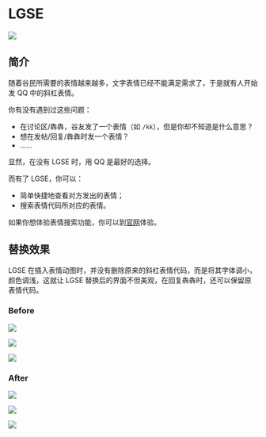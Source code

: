 # LGSE

[![](https://socialify.git.ci/hyc-official/LuoguShowEmoji/image?description=1&descriptionEditable=Show%20QQ%20Emoji%20in%20Luogu.&font=Inter&forks=1&issues=1&name=1&owner=1&pattern=Plus&pulls=1&stargazers=1&theme=Light)](https://github.com/hyc-official/LuoguShowEmoji)

## 简介

随着谷民所需要的表情越来越多，文字表情已经不能满足需求了，于是就有人开始发 QQ 中的斜杠表情。

你有没有遇到过这些问题：

- 在讨论区/犇犇，谷友发了一个表情（如 `/kk`），但是你却不知道是什么意思？
- 想在发帖/回复/犇犇时发一个表情？
- ……

显然，在没有 LGSE 时，用 QQ 是最好的选择。

而有了 LGSE，你可以：

- 简单快捷地查看对方发出的表情；
- 搜索表情代码所对应的表情。

如果你想体验表情搜索功能，你可以到[官网](https://lgse.heyc.eu.org)体验。

## 替换效果

LGSE 在插入表情动图时，并没有删除原来的斜杠表情代码，而是将其字体调小，颜色调浅，这就让 LGSE 替换后的界面不但美观，在回复犇犇时，还可以保留原表情代码。

### Before

![](https://cdn.luogu.com.cn/upload/image_hosting/rnjsxbi6.png)

![](https://cdn.luogu.com.cn/upload/image_hosting/r3lasatv.png)

![](https://cdn.luogu.com.cn/upload/image_hosting/lgsfgxw7.png)

### After

![](https://cdn.luogu.com.cn/upload/image_hosting/e8jszxrs.png)

![](https://cdn.luogu.com.cn/upload/image_hosting/ts952lvw.png)

![](https://cdn.luogu.com.cn/upload/image_hosting/08z7xw0a.png)